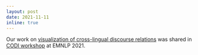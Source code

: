 ```yaml
---
layout: post
date: 2021-11-11
inline: true
---
```

Our work on [visualization of cross-lingual discourse relations](https://aclanthology.org/2021.codi-main.16/) was shared in [CODI workshop](https://sites.google.com/view/codi-2021) at EMNLP 2021.